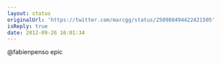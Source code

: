 ```yaml
---
layout: status
originalUrl: 'https://twitter.com/marcgg/status/250988494422421505'
isReply: true
date: 2012-09-26 16:01:34
---
```


@fabienpenso epic
